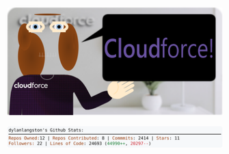 <!-- 
Version 2.0.114
Built Mon Sep 16 2024 05:06:56 GMT+0000 (Coordinated Universal Time)
-->

<h1 align="center">
  <a href="https://github.com/dylanlangston/dylanlangston/tree/master/src" title="Click to View Source">
    <picture width="100%" alt="Dylan">
      <source media="(prefers-color-scheme: dark)" srcset="dylan-dark.svg?version=2.0.114">
      <img src="dylan-light.svg?version=2.0.114" alt="Dylan">
    </picture>
  </a>
</h1>

<div align="center">
  <picture width="100%" alt="Profile Info and Stats">
    <source media="(prefers-color-scheme: dark)" srcset="stats-dark.svg?version=2.0.114">
    <img src="stats-light.svg?version=2.0.114" alt="Profile Info and Stats">
  </picture>
</div>
